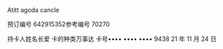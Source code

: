 Atitt agoda cancle


预订编号 642915352参考编号 70270


持卡人姓名长爱
卡的种类万事达
卡号•••• •••• •••• 9438
21 年 11 月 24 日
